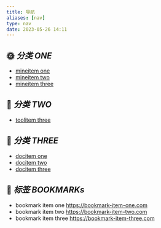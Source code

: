 ```yaml
---
title: 导航
aliases: [nav]
type: nav
date: 2023-05-26 14:11
---
```


<div class="nav">

## 🌞 *分类 ONE*
- [mineitem one](/)
- [mineitem two](/archive)
- [mineitem three](https://nav-item-three.com)
 
## 🔨 *分类 TWO*
- [toolitem three](https://nav-item-three.com)

## 📑 *分类 THREE*
- [docitem one](/)
- [docitem two](/archive)
- [docitem three](https://nav-item-three.com)

</div>

## 🔖 *标签 BOOKMARKs*

<div class="bookmark">

- bookmark item one https://bookmark-item-one.com
- bookmark item two https://bookmark-item-two.com
- bookmark item three https://bookmark-item-three.com

</div>
